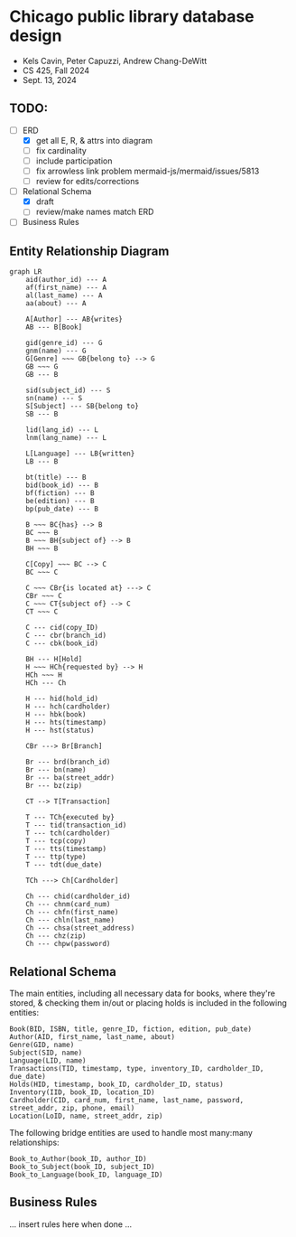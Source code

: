 <div id="user-content-title">

# Chicago public library database design

- Kels Cavin, Peter Capuzzi, Andrew Chang-DeWitt
- CS 425, Fall 2024
- Sept. 13, 2024

</div>

## TODO:

- [ ] ERD
    - [x] get all E, R, & attrs into diagram
    - [ ] fix cardinality
    - [ ] include participation
    - [ ] fix arrowless link problem mermaid-js/mermaid/issues/5813
    - [ ] review for edits/corrections
- [ ] Relational Schema
    - [x] draft
    - [ ] review/make names match ERD
- [ ] Business Rules

## Entity Relationship Diagram

<!--![Entity relationship diagram, using Chen notation](erd.svg)-->

```mermaid
graph LR
    aid(author_id) --- A
    af(first_name) --- A
    al(last_name) --- A
    aa(about) --- A

    A[Author] --- AB{writes}
    AB --- B[Book]

    gid(genre_id) --- G
    gnm(name) --- G
    G[Genre] ~~~ GB{belong to} --> G
    GB ~~~ G
    GB --- B

    sid(subject_id) --- S
    sn(name) --- S
    S[Subject] --- SB{belong to}
    SB --- B

    lid(lang_id) --- L
    lnm(lang_name) --- L

    L[Language] --- LB{written}
    LB --- B

    bt(title) --- B
    bid(book_id) --- B
    bf(fiction) --- B
    be(edition) --- B
    bp(pub_date) --- B

    B ~~~ BC{has} --> B
    BC ~~~ B
    B ~~~ BH{subject of} --> B
    BH ~~~ B

    C[Copy] ~~~ BC --> C
    BC ~~~ C

    C ~~~ CBr{is located at} ---> C
    CBr ~~~ C
    C ~~~ CT{subject of} --> C
    CT ~~~ C

    C --- cid(copy_ID)
    C --- cbr(branch_id)
    C --- cbk(book_id)

    BH --- H[Hold]
    H ~~~ HCh{requested by} --> H
    HCh ~~~ H
    HCh --- Ch

    H --- hid(hold_id)
    H --- hch(cardholder)
    H --- hbk(book)
    H --- hts(timestamp)
    H --- hst(status)

    CBr ---> Br[Branch]

    Br --- brd(branch_id)
    Br --- bn(name)
    Br --- ba(street_addr)
    Br --- bz(zip)

    CT --> T[Transaction]

    T --- TCh{executed by}
    T --- tid(transaction_id)
    T --- tch(cardholder)
    T --- tcp(copy)
    T --- tts(timestamp)
    T --- ttp(type)
    T --- tdt(due_date)

    TCh ---> Ch[Cardholder]

    Ch --- chid(cardholder_id)
    Ch --- chnm(card_num)
    Ch --- chfn(first_name)
    Ch --- chln(last_name)
    Ch --- chsa(street_address)
    Ch --- chz(zip)
    Ch --- chpw(password)
```

## Relational Schema

The main entities, including all necessary data for books, where they're stored, & checking them in/out or placing holds is included in the following entities:

```
Book(BID, ISBN, title, genre_ID, fiction, edition, pub_date)
Author(AID, first_name, last_name, about)
Genre(GID, name)
Subject(SID, name)
Language(LID, name)
Transactions(TID, timestamp, type, inventory_ID, cardholder_ID, due_date)
Holds(HID, timestamp, book_ID, cardholder_ID, status)
Inventory(IID, book_ID, location_ID)
Cardholder(CID, card_num, first_name, last_name, password, street_addr, zip, phone, email)
Location(LoID, name, street_addr, zip)
```

The following bridge entities are used to handle most many:many relationships:

```
Book_to_Author(book_ID, author_ID)
Book_to_Subject(book_ID, subject_ID)
Book_to_Language(book_ID, language_ID)
```

## Business Rules

... insert rules here when done ...
